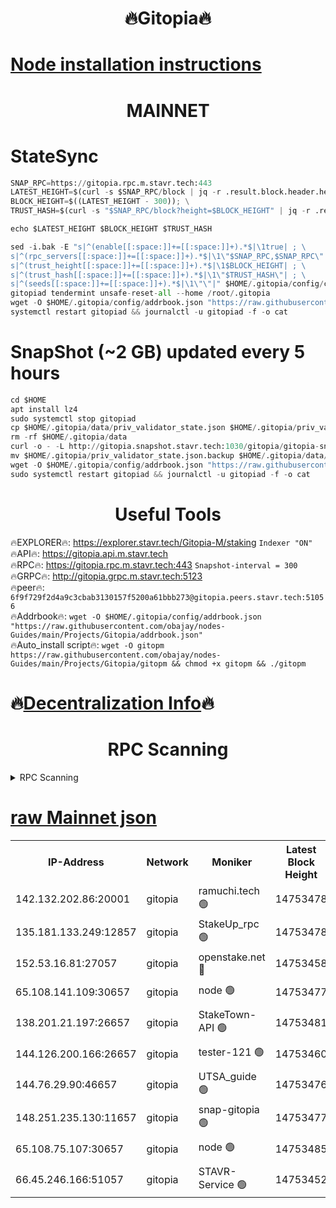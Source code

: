 <h1 align="center"> 🔥Gitopia🔥</h1>

[Node installation instructions](https://github.com/obajay/nodes-Guides/tree/main/Projects/Gitopia)
=

<h1 align="center"> MAINNET</h1>

# StateSync
```python
SNAP_RPC=https://gitopia.rpc.m.stavr.tech:443
LATEST_HEIGHT=$(curl -s $SNAP_RPC/block | jq -r .result.block.header.height); \
BLOCK_HEIGHT=$((LATEST_HEIGHT - 300)); \
TRUST_HASH=$(curl -s "$SNAP_RPC/block?height=$BLOCK_HEIGHT" | jq -r .result.block_id.hash)

echo $LATEST_HEIGHT $BLOCK_HEIGHT $TRUST_HASH

sed -i.bak -E "s|^(enable[[:space:]]+=[[:space:]]+).*$|\1true| ; \
s|^(rpc_servers[[:space:]]+=[[:space:]]+).*$|\1\"$SNAP_RPC,$SNAP_RPC\"| ; \
s|^(trust_height[[:space:]]+=[[:space:]]+).*$|\1$BLOCK_HEIGHT| ; \
s|^(trust_hash[[:space:]]+=[[:space:]]+).*$|\1\"$TRUST_HASH\"| ; \
s|^(seeds[[:space:]]+=[[:space:]]+).*$|\1\"\"|" $HOME/.gitopia/config/config.toml
gitopiad tendermint unsafe-reset-all --home /root/.gitopia
wget -O $HOME/.gitopia/config/addrbook.json "https://raw.githubusercontent.com/obajay/nodes-Guides/main/Projects/Gitopia/addrbook.json"
systemctl restart gitopiad && journalctl -u gitopiad -f -o cat
```
# SnapShot (~2 GB) updated every 5 hours
```python
cd $HOME
apt install lz4
sudo systemctl stop gitopiad
cp $HOME/.gitopia/data/priv_validator_state.json $HOME/.gitopia/priv_validator_state.json.backup
rm -rf $HOME/.gitopia/data
curl -o - -L http://gitopia.snapshot.stavr.tech:1030/gitopia/gitopia-snap.tar.lz4 | lz4 -c -d - | tar -x -C $HOME/.gitopia --strip-components 2
mv $HOME/.gitopia/priv_validator_state.json.backup $HOME/.gitopia/data/priv_validator_state.json
wget -O $HOME/.gitopia/config/addrbook.json "https://raw.githubusercontent.com/obajay/nodes-Guides/main/Projects/Gitopia/addrbook.json"
sudo systemctl restart gitopiad && journalctl -u gitopiad -f -o cat
```
 <h1 align="center"> Useful Tools</h1>

🔥EXPLORER🔥:      https://explorer.stavr.tech/Gitopia-M/staking  `Indexer "ON"` \
🔥API🔥: 			 		 https://gitopia.api.m.stavr.tech \
🔥RPC🔥:           https://gitopia.rpc.m.stavr.tech:443              `Snapshot-interval = 300` \
🔥GRPC🔥:          http://gitopia.grpc.m.stavr.tech:5123 \
🔥peer🔥:					 `6f9f729f2d4a9c3cbab3130157f5200a61bbb273@gitopia.peers.stavr.tech:51056` \
🔥Addrbook🔥:    ```wget -O $HOME/.gitopia/config/addrbook.json "https://raw.githubusercontent.com/obajay/nodes-Guides/main/Projects/Gitopia/addrbook.json"``` \
🔥Auto_install script🔥: ```wget -O gitopm https://raw.githubusercontent.com/obajay/nodes-Guides/main/Projects/Gitopia/gitopm && chmod +x gitopm && ./gitopm```

🔥[Decentralization Info](https://github.com/obajay/StateSync-snapshots/tree/main/Projects/Gitopia/Decentralization)🔥
=

<h1 align="center"> RPC Scanning</h1>

<details>
<summary>RPC Scanning</summary>

<h2 align="center"> We scan nodes in real time every 4 hours. And we provide the final result of RPC endpoints.
We cannot influence the operation of these nodes in any way. </h2>


```python
If Voting Power is higher than 0 --> then the Node is a validator of the network and may be subject to attack and be a potential threat to the chain.
```
```python
We marked such validators with a red symbol
```

</details>

[raw Mainnet json](https://rpc-check.gitopm.stavr.tech/gitopm/rpc-gitopm-result.json)
=

<table><tr><th>IP-Address</th><th>Network</th><th>Moniker</th><th>Latest Block Height</th><th>Earliest Block Height</th><th>Catching Up</th><th>Tx Index</th><th>Voting Power</th><th>Scan Time</th></tr><tr><td>142.132.202.86:20001</td><td>gitopia</td><td>ramuchi.tech 🟢</td><td>14753478</td><td>6548337</td><td>False</td><td>on</td><td>0</td><td>2024-03-03T19:02:36.999615952UTC</td></tr><tr><td>135.181.133.249:12857</td><td>gitopia</td><td>StakeUp_rpc 🟢</td><td>14753478</td><td>8010001</td><td>False</td><td>on</td><td>0</td><td>2024-03-03T19:02:37.306887335UTC</td></tr><tr><td>152.53.16.81:27057</td><td>gitopia</td><td>openstake.net 🔴</td><td>14753458</td><td>10455001</td><td>False</td><td>off</td><td>54193</td><td>2024-03-03T19:01:56.381828154UTC</td></tr><tr><td>65.108.141.109:30657</td><td>gitopia</td><td>node 🟢</td><td>14753477</td><td>12299845</td><td>False</td><td>on</td><td>0</td><td>2024-03-03T19:02:34.479387183UTC</td></tr><tr><td>138.201.21.197:26657</td><td>gitopia</td><td>StakeTown-API 🟢</td><td>14753481</td><td>12733501</td><td>False</td><td>on</td><td>0</td><td>2024-03-03T19:02:41.693961042UTC</td></tr><tr><td>144.126.200.166:26657</td><td>gitopia</td><td>tester-121 🟢</td><td>14753460</td><td>12832814</td><td>False</td><td>off</td><td>0</td><td>2024-03-03T19:01:58.725879710UTC</td></tr><tr><td>144.76.29.90:46657</td><td>gitopia</td><td>UTSA_guide 🟢</td><td>14753476</td><td>13035301</td><td>False</td><td>on</td><td>0</td><td>2024-03-03T19:02:27.988327537UTC</td></tr><tr><td>148.251.235.130:11657</td><td>gitopia</td><td>snap-gitopia 🟢</td><td>14753477</td><td>14079001</td><td>False</td><td>on</td><td>0</td><td>2024-03-03T19:02:34.729740568UTC</td></tr><tr><td>65.108.75.107:30657</td><td>gitopia</td><td>node 🟢</td><td>14753485</td><td>14269230</td><td>False</td><td>on</td><td>0</td><td>2024-03-03T19:02:48.103409351UTC</td></tr><tr><td>66.45.246.166:51057</td><td>gitopia</td><td>STAVR-Service 🟢</td><td>14753452</td><td>14745401</td><td>False</td><td>on</td><td>0</td><td>2024-03-03T19:02:17.599056095UTC</td></tr></table>
